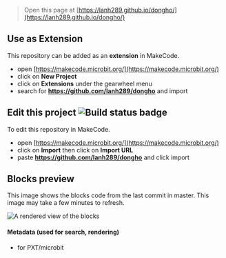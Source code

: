 
> Open this page at [https://lanh289.github.io/dongho/](https://lanh289.github.io/dongho/)

## Use as Extension

This repository can be added as an **extension** in MakeCode.

* open [https://makecode.microbit.org/](https://makecode.microbit.org/)
* click on **New Project**
* click on **Extensions** under the gearwheel menu
* search for **https://github.com/lanh289/dongho** and import

## Edit this project ![Build status badge](https://github.com/lanh289/dongho/workflows/MakeCode/badge.svg)

To edit this repository in MakeCode.

* open [https://makecode.microbit.org/](https://makecode.microbit.org/)
* click on **Import** then click on **Import URL**
* paste **https://github.com/lanh289/dongho** and click import

## Blocks preview

This image shows the blocks code from the last commit in master.
This image may take a few minutes to refresh.

![A rendered view of the blocks](https://github.com/lanh289/dongho/raw/master/.github/makecode/blocks.png)

#### Metadata (used for search, rendering)

* for PXT/microbit
<script src="https://makecode.com/gh-pages-embed.js"></script><script>makeCodeRender("{{ site.makecode.home_url }}", "{{ site.github.owner_name }}/{{ site.github.repository_name }}");</script>
